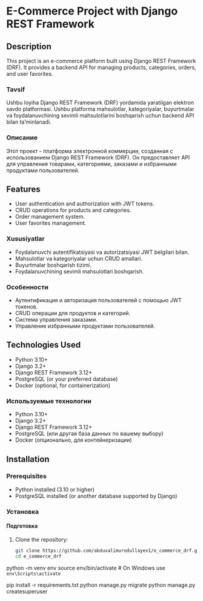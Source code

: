 # E-Commerce Project with Django REST Framework

## Description

This project is an e-commerce platform built using Django REST Framework (DRF). It provides a backend API for managing products, categories, orders, and user favorites.

### Tavsif

Ushbu loyiha Django REST Framework (DRF) yordamida yaratilgan elektron savdo platformasi. Ushbu platforma mahsulotlar, kategoriyalar, buyurtmalar va foydalanuvchining sevimli mahsulotlarini boshqarish uchun backend API bilan ta’minlanadi.

### Описание

Этот проект - платформа электронной коммерции, созданная с использованием Django REST Framework (DRF). Он предоставляет API для управления товарами, категориями, заказами и избранными продуктами пользователей.

## Features

- User authentication and authorization with JWT tokens.
- CRUD operations for products and categories.
- Order management system.
- User favorites management.

### Xususiyatlar

- Foydalanuvchi autentifikatsiyasi va autorizatsiyasi JWT belgilari bilan.
- Mahsulotlar va kategoriyalar uchun CRUD amallari.
- Buyurtmalar boshqarish tizimi.
- Foydalanuvchining sevimli mahsulotlari boshqarish.

### Особенности

- Аутентификация и авторизация пользователей с помощью JWT токенов.
- CRUD операции для продуктов и категорий.
- Система управления заказами.
- Управление избранными продуктами пользователей.

## Technologies Used

- Python 3.10+
- Django 3.2+
- Django REST Framework 3.12+
- PostgreSQL (or your preferred database)
- Docker (optional, for containerization)

### Используемые технологии

- Python 3.10+
- Django 3.2+
- Django REST Framework 3.12+
- PostgreSQL (или другая база данных по вашему выбору)
- Docker (опционально, для контейнеризации)

## Installation

### Prerequisites

- Python installed (3.10 or higher)
- PostgreSQL installed (or another database supported by Django)

### Установка

#### Подготовка

1. Clone the repository:

   ```bash
   git clone https://github.com/abduvalimurodullayev1/e_commerce_drf.git
   cd e_commerce_drf


python -m venv env
source env/bin/activate  # On Windows use `env\Scripts\activate`

pip install -r requirements.txt
python manage.py migrate
python manage.py createsuperuser
